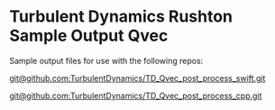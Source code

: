 # Turbulent Dynamics Rushton Sample Output Qvec

Sample output files for use with the following repos:

[git@github.com:TurbulentDynamics/TD_Qvec_post_process_swift.git](https://github.com/TurbulentDynamics/TD_Qvec_post_process_swift)

[git@github.com:TurbulentDynamics/TD_Qvec_post_process_cpp.git](https://github.com/TurbulentDynamics/TD_Qvec_post_process_cpp)
